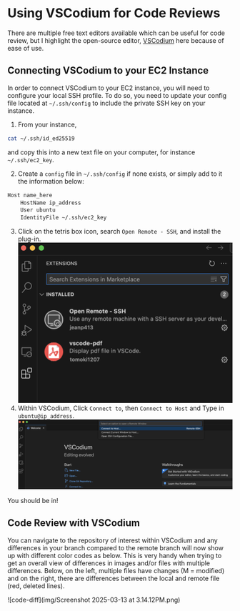 # Using VSCodium for Code Reviews 

There are multiple free text editors available which can be useful for code review, but I highlight the open-source editor, [VSCodium](https://vscodium.com/) here because of ease of use.

## Connecting VSCodium to your EC2 Instance

In order to connect VSCodium to your EC2 instance, you will need to configure your local SSH profile.
To do so, you need to update your config file located at `~/.ssh/config` to include the private SSH key on your instance.

1. From your instance,
```bash
cat ~/.ssh/id_ed25519
```
and copy this into a new text file on your computer, for instance `~/.ssh/ec2_key`.

2. Create a `config` file in `~/.ssh/config` if none exists, or simply add to it the information below:
```bash
Host name_here
    HostName ip_address
    User ubuntu
    IdentityFile ~/.ssh/ec2_key
```
3. Click on the tetris box icon, search `Open Remote - SSH`, and install the plug-in.
![open-ssh](img/open-ssh.png)
4. Within VSCodium, Click `Connect to`, then `Connect to Host` and Type in `ubuntu@ip_address`.
![connect](img/vscodium-connect.png)

You should be in!

## Code Review with VSCodium

You can navigate to the repository of interest within VSCodium and any differences in your branch compared to the remote branch will now show up with different color codes as below.
This is very handy when trying to get an overall view of differences in images and/or files with multiple differences.
Below, on the left, multiple files have changes (M = modified) and on the right, there are differences between the local and remote file (red, deleted lines).

![code-diff](img/Screenshot 2025-03-13 at 3.14.12PM.png)